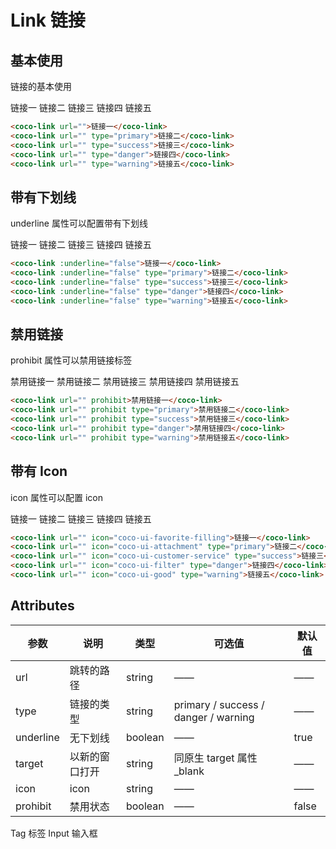 # Link 链接

## 基本使用

链接的基本使用

<coco-link url="">链接一</coco-link>
<coco-link url="" type="primary">链接二</coco-link>
<coco-link url="" type="success">链接三</coco-link>
<coco-link url="" type="danger">链接四</coco-link>
<coco-link url="" type="warning">链接五</coco-link>

```html
<coco-link url="">链接一</coco-link>
<coco-link url="" type="primary">链接二</coco-link>
<coco-link url="" type="success">链接三</coco-link>
<coco-link url="" type="danger">链接四</coco-link>
<coco-link url="" type="warning">链接五</coco-link>
```

## 带有下划线

underline 属性可以配置带有下划线

<coco-link :underline="false">链接一</coco-link>
<coco-link :underline="false" type="primary">链接二</coco-link>
<coco-link :underline="false" type="success">链接三</coco-link>
<coco-link :underline="false" type="danger">链接四</coco-link>
<coco-link :underline="false" type="warning">链接五</coco-link>

```html
<coco-link :underline="false">链接一</coco-link>
<coco-link :underline="false" type="primary">链接二</coco-link>
<coco-link :underline="false" type="success">链接三</coco-link>
<coco-link :underline="false" type="danger">链接四</coco-link>
<coco-link :underline="false" type="warning">链接五</coco-link>
```

## 禁用链接

prohibit 属性可以禁用链接标签

<coco-link url="" prohibit>禁用链接一</coco-link>
<coco-link url="" prohibit type="primary">禁用链接二</coco-link>
<coco-link url="" prohibit type="success">禁用链接三</coco-link>
<coco-link url="" prohibit type="danger">禁用链接四</coco-link>
<coco-link url="" prohibit type="warning">禁用链接五</coco-link>

```html
<coco-link url="" prohibit>禁用链接一</coco-link>
<coco-link url="" prohibit type="primary">禁用链接二</coco-link>
<coco-link url="" prohibit type="success">禁用链接三</coco-link>
<coco-link url="" prohibit type="danger">禁用链接四</coco-link>
<coco-link url="" prohibit type="warning">禁用链接五</coco-link>
```

## 带有 Icon

icon 属性可以配置 icon

<coco-link url="" icon="coco-ui-favorite-filling">链接一</coco-link>
<coco-link url="" icon="coco-ui-attachment" type="primary">链接二</coco-link>
<coco-link url="" icon="coco-ui-customer-service" type="success">链接三</coco-link>
<coco-link url="" icon="coco-ui-filter" type="danger">链接四</coco-link>
<coco-link url="" icon="coco-ui-good" type="warning">链接五</coco-link>

```html
<coco-link url="" icon="coco-ui-favorite-filling">链接一</coco-link>
<coco-link url="" icon="coco-ui-attachment" type="primary">链接二</coco-link>
<coco-link url="" icon="coco-ui-customer-service" type="success">链接三</coco-link>
<coco-link url="" icon="coco-ui-filter" type="danger">链接四</coco-link>
<coco-link url="" icon="coco-ui-good" type="warning">链接五</coco-link>
```

## Attributes

| 参数      | 说明           | 类型    | 可选值                               | 默认值 |
| --------- | -------------- | ------- | ------------------------------------ | ------ |
| url       | 跳转的路径     | string  | ——                                   | ——     |
| type      | 链接的类型     | string  | primary / success / danger / warning | ——     |
| underline | 无下划线       | boolean | ——                                   | true   |
| target    | 以新的窗口打开 | string  | 同原生 target 属性 \_blank           | ——     |
| icon      | icon           | string  | ——                                   | ——     |
| prohibit  | 禁用状态       | boolean | ——                                   | false  |

<coco-turn-page style="margin: 50px 0">
  <coco-turn-page-item direction="left" url="/component/tag">
    Tag 标签
  </coco-turn-page-item>
  <coco-turn-page-item direction="right" url="/component/input">
    Input 输入框
  </coco-turn-page-item>
</coco-turn-page>
